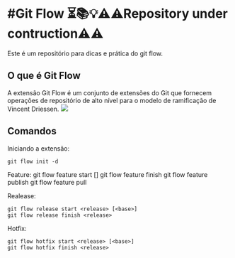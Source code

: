 #Git Flow ⏳📚💡⚠️⚠️Repository under contruction⚠️⚠️
===========
Este é um repositório para dicas e prática do git flow.

O que é Git Flow
----------------
A extensão Git Flow é um conjunto de extensões do Git que fornecem operações de repositório de alto nível para o modelo de ramificação de Vincent Driessen.
<img src="https://jeffkreeftmeijer.com/git-flow/git-flow.png" target="https://jeffkreeftmeijer.com/git-flow/">

Comandos
-------
Iniciando a extensão:

    git flow init -d

Feature:
    git flow feature start <name> [<base>]
    git flow feature finish <name>
    git flow feature publish <name>
    git flow feature pull <remote> <name>

Realease:

    git flow release start <release> [<base>]
    git flow release finish <release>

Hotfix:

    git flow hotfix start <release> [<base>]
    git flow hotfix finish <release>

